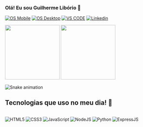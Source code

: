 ### Olá! Eu sou Guilherme Libório 👋

[![OS Mobile](https://img.shields.io/badge/Android-3DDC84?style=for-the-badge&logo=android&logoColor=white)]()
[![OS Desktop](https://img.shields.io/badge/Windows-0078D6?style=for-the-badge&logo=windows&logoColor=white)]()
[![VS CODE](https://img.shields.io/badge/Visual_Studio_Code-0078D4?style=for-the-badge&logo=visual%20studio%20code&logoColor=white)]()
[![Linkedin](https://img.shields.io/badge/LinkedIn-0077B5?style=for-the-badge&logo=linkedin&logoColor=whit)](https://www.linkedin.com/in/guiliborio/)

<img height="180em" src="https://github-readme-stats-devliborio.vercel.app/api?username=devliborio&show_icons=true&theme=vision-friendly-dark&include_all_commits=true&count_private=true"/> <img height="180em" src="https://github-readme-stats-devliborio.vercel.app/api/top-langs/?username=devliborio&layout=compact&langs_count=7&theme=vision-friendly-dark"/>

![Snake animation](https://github.com/devliborio/devliborio/blob/output/github-contribution-grid-snake.svg)

## Tecnologias que uso no meu dia! 👾

<div style="display: inline-block"><br/>
    <img alt="HTML5" src="https://img.shields.io/badge/HTML5-E34F26?style=for-the-badge&logo=html5&logoColor=white"/>
    <img alt="CSS3" src="https://img.shields.io/badge/CSS3-1572B6?style=for-the-badge&logo=css3&logoColor=white"/>
    <img alt="JavaScript" src="https://img.shields.io/badge/JavaScript-323330?style=for-the-badge&logo=javascript&logoColor=F7DF1E"/>
    <img alt="NodeJS" src="https://img.shields.io/badge/Node.js-43853D?style=for-the-badge&logo=node.js&logoColor=white"/>
    <img alt="Python" src="https://img.shields.io/badge/Python-14354C?style=for-the-badge&logo=python&logoColor=white"/>
    <img alt="ExpressJS" src="https://img.shields.io/badge/Express.js-404D59?style=for-the-badge"/>
</div>

